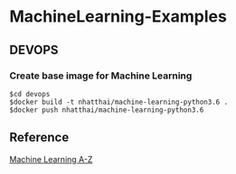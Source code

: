 # MachineLearning-Examples

## DEVOPS
### Create base image for Machine Learning
```
$cd devops
$docker build -t nhatthai/machine-learning-python3.6 .
$docker push nhatthai/machine-learning-python3.6
```

## Reference

[Machine Learning A-Z](https://www.superdatascience.com/machine-learning/)

